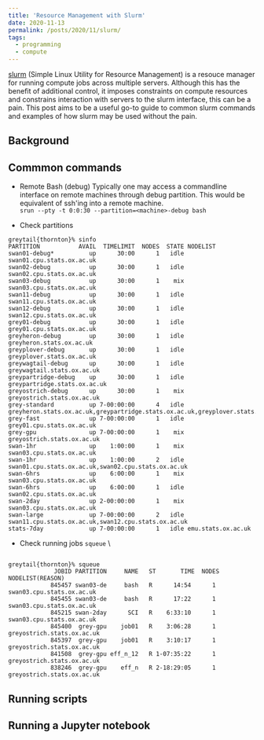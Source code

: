 ```yaml
---
title: 'Resource Management with Slurm'
date: 2020-11-13
permalink: /posts/2020/11/slurm/
tags:
  - programming
  - compute
---
```



[slurm](https://slurm.schedmd.com/slurm.conf.html) (Simple Linux Utility for Resource Management) is a resouce manager for running compute jobs across multiple servers. Although this has the benefit of additional control, it imposes constraints on compute resources and constrains interaction with servers to the slurm interface, this can be a pain. This post aims to be a useful go-to guide to common slurm commands and examples of how slurm may be used without the pain.

## Background

## Commmon commands
- Remote Bash (debug)
Typically one may access a commandline interface on remote machines through debug partition. This would be equivalent of ssh'ing into a remote machine. \
`srun --pty -t 0:0:30 --partition=<machine>-debug bash`

- Check partitions
```
greytail{thornton}% sinfo
PARTITION           AVAIL  TIMELIMIT  NODES  STATE NODELIST
swan01-debug*          up      30:00      1   idle swan01.cpu.stats.ox.ac.uk
swan02-debug           up      30:00      1   idle swan02.cpu.stats.ox.ac.uk
swan03-debug           up      30:00      1    mix swan03.cpu.stats.ox.ac.uk
swan11-debug           up      30:00      1   idle swan11.cpu.stats.ox.ac.uk
swan12-debug           up      30:00      1   idle swan12.cpu.stats.ox.ac.uk
grey01-debug           up      30:00      1   idle grey01.cpu.stats.ox.ac.uk
greyheron-debug        up      30:00      1   idle greyheron.stats.ox.ac.uk
greyplover-debug       up      30:00      1   idle greyplover.stats.ox.ac.uk
greywagtail-debug      up      30:00      1   idle greywagtail.stats.ox.ac.uk
greypartridge-debug    up      30:00      1   idle greypartridge.stats.ox.ac.uk
greyostrich-debug      up      30:00      1    mix greyostrich.stats.ox.ac.uk
grey-standard          up 7-00:00:00      4   idle greyheron.stats.ox.ac.uk,greypartridge.stats.ox.ac.uk,greyplover.stats.ox.ac.uk,greywagtail.stats.ox.ac.uk
grey-fast              up 7-00:00:00      1   idle grey01.cpu.stats.ox.ac.uk
grey-gpu               up 7-00:00:00      1    mix greyostrich.stats.ox.ac.uk
swan-1hr               up    1:00:00      1    mix swan03.cpu.stats.ox.ac.uk
swan-1hr               up    1:00:00      2   idle swan01.cpu.stats.ox.ac.uk,swan02.cpu.stats.ox.ac.uk
swan-6hrs              up    6:00:00      1    mix swan03.cpu.stats.ox.ac.uk
swan-6hrs              up    6:00:00      1   idle swan02.cpu.stats.ox.ac.uk
swan-2day              up 2-00:00:00      1    mix swan03.cpu.stats.ox.ac.uk
swan-large             up 7-00:00:00      2   idle swan11.cpu.stats.ox.ac.uk,swan12.cpu.stats.ox.ac.uk
stats-7day             up 7-00:00:00      1   idle emu.stats.ox.ac.uk
```

- Check running jobs
`squeue` \
```

greytail{thornton}% squeue
             JOBID PARTITION     NAME   ST       TIME  NODES NODELIST(REASON)
            845457 swan03-de     bash   R      14:54      1 swan03.cpu.stats.ox.ac.uk
            845455 swan03-de     bash   R      17:22      1 swan03.cpu.stats.ox.ac.uk
            845215 swan-2day      SCI   R    6:33:10      1 swan03.cpu.stats.ox.ac.uk
            845400  grey-gpu    job01   R    3:06:28      1 greyostrich.stats.ox.ac.uk
            845397  grey-gpu    job01   R    3:10:17      1 greyostrich.stats.ox.ac.uk
            841508  grey-gpu eff_n_12   R 1-07:35:22      1 greyostrich.stats.ox.ac.uk
            838246  grey-gpu    eff_n   R 2-18:29:05      1 greyostrich.stats.ox.ac.uk
```

## Running scripts

## Running a Jupyter notebook
